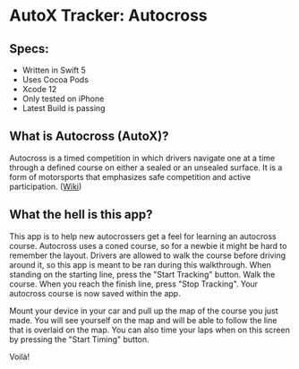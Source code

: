 # AutoX Tracker: Autocross

## Specs:
- Written in Swift 5
- Uses Cocoa Pods
- Xcode 12
- Only tested on iPhone
- Latest Build is passing

## What is Autocross (AutoX)?
Autocross is a timed competition in which drivers navigate one at a time through a defined course on either a sealed or an unsealed surface. It is a form of motorsports that emphasizes safe competition and active participation. ([Wiki](https://en.wikipedia.org/wiki/Autocross))

## What the hell is this app?
This app is to help new autocrossers get a feel for learning an autocross course. Autocross uses a coned course, so for a newbie it might be hard to remember the layout. Drivers are allowed to walk the course before driving around it, so this app is meant to be ran during this walkthrough. When standing on the starting line, press the "Start Tracking" button. Walk the course. When you reach the finish line, press "Stop Tracking". Your autocross course is now saved within the app. 

Mount your device in your car and pull up the map of the course you just made. You will see yourself on the map and will be able to follow the line that is overlaid on the map. You can also time your laps when on this screen by pressing the "Start Timing" button.

Voilà!
